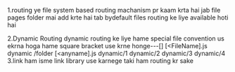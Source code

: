1.routing
   ye file system based routing machanism pr kaam krta hai
   jab file pages folder mai add krte hai tab
   bydefault files routing ke liye available hoti hai

2.Dynamic Routing
      dynamic routing ke liye hame special file convention us ekrna hoga 
      hame square bracket use krne honge---[]
         [<FileName].js
            dynamic /folder
            [<anyname].js
               dynamic/1
               dynamic/2
               dynamic/3
               dynamic/4
3.link
    ham isme link library use karnege 
    taki ham routing kr sake


